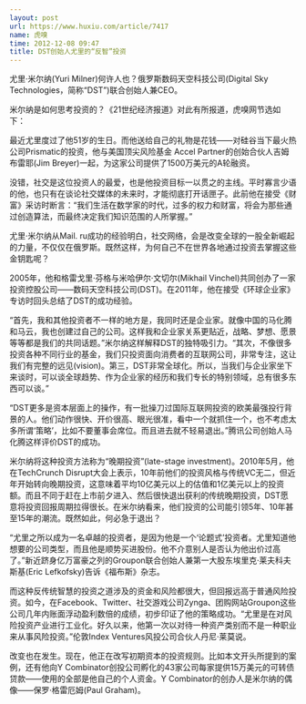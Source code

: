 ```yaml
---
layout: post
url: https://www.huxiu.com/article/7417
name: 虎嗅
time: 2012-12-08 09:47
title: DST创始人尤里的“反智”投资
---
```

尤里·米尔纳(Yuri Milner)何许人也？俄罗斯数码天空科技公司(Digital Sky Technologies，简称“DST”)联合创始人兼CEO。

米尔纳是如何思考投资的？《21世纪经济报道》对此有所报道，虎嗅网节选如下：

最近尤里度过了他51岁的生日。而他送给自己的礼物是花钱——对硅谷当下最火热公司Prismatic的投资，他与美国顶尖风险基金 Accel Partner的创始合伙人吉姆布雷耶(Jim Breyer)一起，为这家公司提供了1500万美元的A轮融资。

没错，社交是这位投资人的最爱，也是他投资目标一以贯之的主线。平时寡言少语的他，也只有在谈论社交媒体的未来时，才能彻底打开话匣子。此前他在接受《财富》采访时断言：“我们生活在数学家的时代，过多的权力和财富，将会为那些通过创造算法，而最终决定我们知识范围的人所掌握。”

尤里·米尔纳从Mail. ru成功的经验明白，社交网络，会是改变全球的一股全新崛起的力量，不仅仅在俄罗斯。既然这样，为何自己不在世界各地通过投资去掌握这些金钥匙呢？

2005年，他和格雷戈里·芬格与米哈伊尔·文切尔(Mikhail Vinchel)共同创办了一家投资控股公司——数码天空科技公司(DST)。在2011年，他在接受《环球企业家》专访时回头总结了DST的成功经验。

“首先，我和其他投资者不一样的地方是，我同时还是企业家。就像中国的马化腾和马云，我也创建过自己的公司。这样我和企业家关系更贴近，战略、梦想、愿景等等都是我们的共同话题。”米尔纳这样解释DST的独特吸引力。“其次，不像很多投资各种不同行业的基金，我们只投资面向消费者的互联网公司，非常专注，这让我们有完整的远见(vision)。第三，DST非常全球化。所以，当我们与企业家坐下来谈时，可以谈全球趋势、作为企业家的经历和我们专长的特别领域，总有很多东西可以谈。”

“DST更多是资本层面上的操作，有一批操刀过国际互联网投资的欧美最强投行背景的人。他们动作很快、开价很高、眼光很准，看中一个就抓住一个，也不考虑太多所谓‘策略’，比如不要董事会席位。而且进去就不轻易退出。”腾讯公司创始人马化腾这样评价DST的成功。

米尔纳将这种投资方法称为“晚期投资”(late-stage investment)。2010年5月，他在TechCrunch Disrupt大会上表示，10年前他们的投资风格与传统VC无二，但近年开始转向晚期投资，这意味着平均10亿美元以上的估值和1亿美元以上的投资额。而且不同于赶在上市前夕进入、然后很快退出获利的传统晚期投资，DST愿意将投资回报周期拉得很长。在米尔纳看来，他们投资的公司能引领5年、10年甚至15年的潮流。既然如此，何必急于退出？

“尤里之所以成为一名卓越的投资者，是因为他是一个‘论题式’投资者。尤里知道他想要的公司类型，而且他是顺势买进股份。他不介意别人是否认为他出价过高了。”新近跻身亿万富豪之列的Groupon联合创始人兼第一大股东埃里克·莱夫科夫斯基(Eric Lefkofsky)告诉《福布斯》杂志。

而这种反传统智慧的投资之道涉及的资金和风险都很大，但回报远高于普通风险投资。如今，在Facebook、Twitter、社交游戏公司Zynga、团购网站Groupon这些公司几年内账面浮动盈利数倍的成绩，初步印证了他的策略成功。“尤里是在对风险投资产业进行工业化。好久以来，他第一次以对待一种资产类别而不是一种职业来从事风险投资。”伦敦Index Ventures风投公司合伙人丹尼·莱莫说。

改变也在发生。现在，他正在改写初期资本的投资规则。比如本文开头所提到的案例，还有他向Y Combinator创投公司孵化的43家公司每家提供15万美元的可转债贷款——使用的全部是他自己的个人资金。Y Combinator的创办人是米尔纳的偶像——保罗·格雷厄姆(Paul Graham)。

